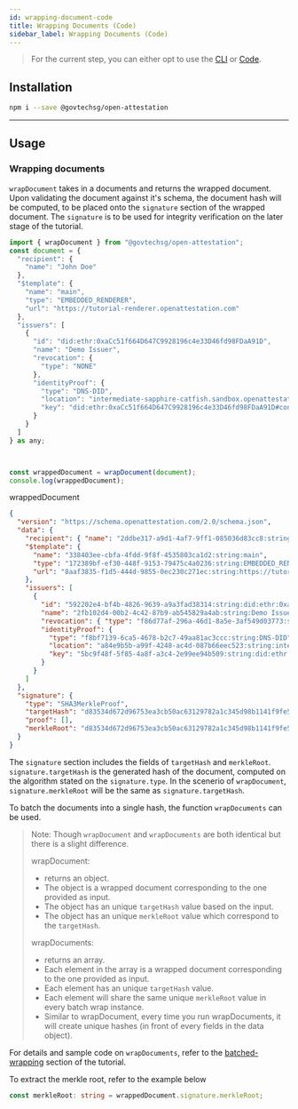 ```yaml
---
id: wrapping-document-code
title: Wrapping Documents (Code)
sidebar_label: Wrapping Documents (Code)
---
```


> For the current step, you can either opt to use the [CLI](/docs/tutorial/verifiable-documents/did/wrapping-document-cli) or [Code](/docs/tutorial/verifiable-documents/did/wrapping-document-code).

## Installation

```bash
npm i --save @govtechsg/open-attestation
```

---

## Usage

### Wrapping documents

`wrapDocument` takes in a documents and returns the wrapped document. Upon validating the document against it's schema, the document hash will be computed, to be placed onto the `signature` section of the wrapped document. The `signature` is to be used for integrity verification on the later stage of the tutorial.

```js
import { wrapDocument } from "@govtechsg/open-attestation";
const document = {
  "recipient": {
    "name": "John Doe"
  },
  "$template": {
    "name": "main",
    "type": "EMBEDDED_RENDERER",
    "url": "https://tutorial-renderer.openattestation.com"
  },
  "issuers": [
    {
      "id": "did:ethr:0xaCc51f664D647C9928196c4e33D46fd98FDaA91D",
      "name": "Demo Issuer",
      "revocation": {
        "type": "NONE"
      },
      "identityProof": {
        "type": "DNS-DID",
        "location": "intermediate-sapphire-catfish.sandbox.openattestation.com",
        "key": "did:ethr:0xaCc51f664D647C9928196c4e33D46fd98FDaA91D#controller"
      }
    }
  ]
} as any;



const wrappedDocument = wrapDocument(document);
console.log(wrappedDocument);
```

wrappedDocument

```json
{
  "version": "https://schema.openattestation.com/2.0/schema.json",
  "data": {
    "recipient": { "name": "2ddbe317-a9d1-4af7-9ff1-085036d83cc8:string:John Doe" },
    "$template": {
      "name": "338403ee-cbfa-4fdd-9f8f-4535803ca1d2:string:main",
      "type": "172389bf-ef30-448f-9153-79475c4a0236:string:EMBEDDED_RENDERER",
      "url": "8aaf3835-f1d5-444d-9855-0ec230c271ec:string:https://tutorial-renderer.openattestation.com"
    },
    "issuers": [
      {
        "id": "592202e4-bf4b-4826-9639-a9a3fad38314:string:did:ethr:0xaCc51f664D647C9928196c4e33D46fd98FDaA91D",
        "name": "2fb102d4-00b2-4c42-87b9-ab545829a4ab:string:Demo Issuer",
        "revocation": { "type": "f86d77af-296a-46d1-8a5e-3af549d03773:string:NONE" },
        "identityProof": {
          "type": "f8bf7139-6ca5-4678-b2c7-49aa81ac3ccc:string:DNS-DID",
          "location": "a84e9b5b-a99f-4248-ac4d-087b66eec523:string:intermediate-sapphire-catfish.sandbox.openattestation.com",
          "key": "5bc9f48f-5f85-4a8f-a3c4-2e99ee94b509:string:did:ethr:0xaCc51f664D647C9928196c4e33D46fd98FDaA91D#controller"
        }
      }
    ]
  },
  "signature": {
    "type": "SHA3MerkleProof",
    "targetHash": "d83534d672d96753ea3cb50ac63129782a1c345d98b1141f9fe5449f1c225601",
    "proof": [],
    "merkleRoot": "d83534d672d96753ea3cb50ac63129782a1c345d98b1141f9fe5449f1c225601"
  }
}
```

The `signature` section includes the fields of `targetHash` and `merkleRoot`.
`signature.targetHash` is the generated hash of the document, computed on the algorithm stated on the `signature.type`.
In the scenerio of `wrapDocument`, `signature.merkleRoot` will be the same as `signature.targetHash`.

To batch the documents into a single hash, the function `wrapDocuments` can be used.

> Note:
> Though `wrapDocument` and `wrapDocuments` are both identical but there is a slight difference.
>
> wrapDocument:
>
> - returns an object.
> - The object is a wrapped document corresponding to the one provided as input.
> - The object has an unique `targetHash` value based on the input.
> - The object has an unique `merkleRoot` value which correspond to the `targetHash`.
>
> wrapDocuments:
>
> - returns an array.
> - Each element in the array is a wrapped document corresponding to the one provided as input.
> - Each element has an unique `targetHash` value.
> - Each element will share the same unique `merkleRoot` value in every batch wrap instance.
> - Similar to wrapDocument, every time you run wrapDocuments, it will create unique hashes (in front of every fields in the data object).

For details and sample code on `wrapDocuments`, refer to the [batched-wrapping](/docs/tutorial/advanced/wrapping/batch-wrapping) section of the tutorial.

To extract the merkle root, refer to the example below

```ts
const merkleRoot: string = wrappedDocument.signature.merkleRoot;
```

